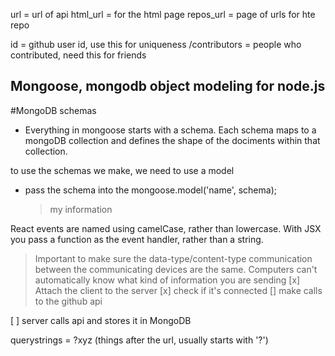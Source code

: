 url = url of api
html_url = for the html page
repos_url = page of urls for hte repo

id = github user id, use this for uniqueness
/contributors = people who contributed, need this for friends


## Mongoose, mongodb object modeling for node.js
#MongoDB schemas
- Everything in mongoose starts with a schema. Each schema maps to a mongoDB collection and defines the shape of the dociments within that collection.

to use the schemas we make, we need to use a model
- pass the schema into the mongoose.model('name', schema);
  > my information




React events are named using camelCase, rather than lowercase.
With JSX you pass a function as the event handler, rather than a string.


> Important to make sure the data-type/content-type communication between the communicating devices are the same. Computers can't automatically know what kind of information you are sending
[x] Attach the client to the server
  [x] check if it's connected
[] make calls to the github api

[ ] server calls api and stores it in MongoDB


querystrings = ?xyz (things after the url, usually starts with '?')